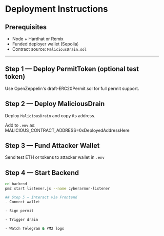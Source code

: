 # Deployment Instructions

## Prerequisites
- Node + Hardhat or Remix
- Funded deployer wallet (Sepolia)
- Contract source: `MaliciousDrain.sol`

---

## Step 1 — Deploy PermitToken (optional test token)

Use OpenZeppelin's draft-ERC20Permit.sol for full permit support.

## Step 2 — Deploy MaliciousDrain

Deploy `MaliciousDrain` and copy its address.

Add to `.env` as:
MALICIOUS_CONTRACT_ADDRESS=0xDeployedAddressHere


## Step 3 — Fund Attacker Wallet
Send test ETH or tokens to attacker wallet in `.env`

## Step 4 — Start Backend
```bash
cd backend
pm2 start listener.js --name cyberarmor-listener

## Step 5 — Interact via Frontend
- Connect wallet

- Sign permit

- Trigger drain

- Watch Telegram & PM2 logs

